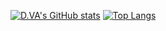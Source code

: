 
[![D.VA's GitHub stats](https://github-readme-stats.vercel.app/api?username=dae-cmyk&count_private=true)](https://github.com/anuraghazra/github-readme-stats)
[![Top Langs](https://github-readme-stats.vercel.app/api/top-langs/?username=dae-cmyk&layout=compact)](https://github.com/anuraghazra/github-readme-stats)
<!---
dae-cmyk/dae-cmyk is a ✨ special ✨ repository because its `README.md` (this file) appears on your GitHub profile.
You can click the Preview link to take a look at your changes.
--->
